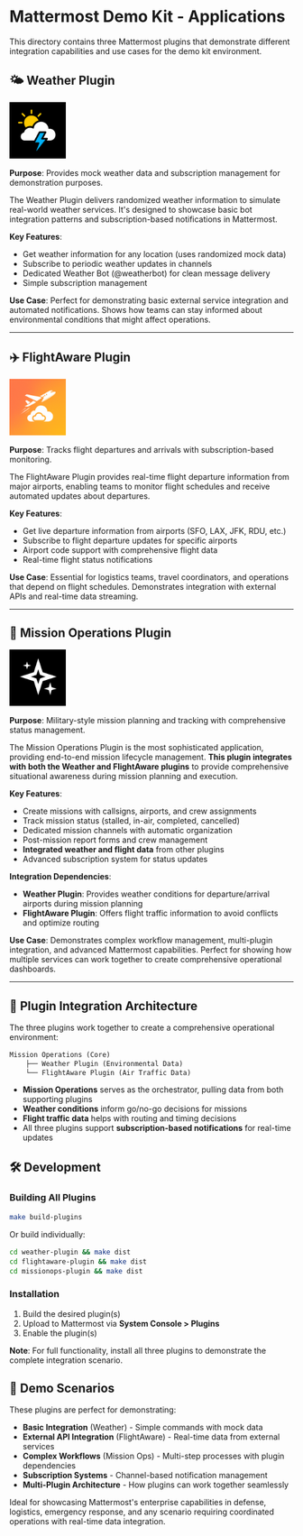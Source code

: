 # Mattermost Demo Kit - Applications

This directory contains three Mattermost plugins that demonstrate different integration capabilities and use cases for the demo kit environment.

## 🌤️ Weather Plugin

<div align="left">
  <img src="weather-plugin/assets/bot.png" alt="Weather Plugin" width="100" height="100">
</div>

**Purpose**: Provides mock weather data and subscription management for demonstration purposes.

The Weather Plugin delivers randomized weather information to simulate real-world weather services. It's designed to showcase basic bot integration patterns and subscription-based notifications in Mattermost.

**Key Features**:
- Get weather information for any location (uses randomized mock data)
- Subscribe to periodic weather updates in channels
- Dedicated Weather Bot (@weatherbot) for clean message delivery
- Simple subscription management

**Use Case**: Perfect for demonstrating basic external service integration and automated notifications. Shows how teams can stay informed about environmental conditions that might affect operations.

---

## ✈️ FlightAware Plugin

<div align="left">
  <img src="flightaware-plugin/assets/bot_icon.png" alt="FlightAware Plugin" width="100" height="100">
</div>

**Purpose**: Tracks flight departures and arrivals with subscription-based monitoring.

The FlightAware Plugin provides real-time flight departure information from major airports, enabling teams to monitor flight schedules and receive automated updates about departures.

**Key Features**:
- Get live departure information from airports (SFO, LAX, JFK, RDU, etc.)
- Subscribe to flight departure updates for specific airports
- Airport code support with comprehensive flight data
- Real-time flight status notifications

**Use Case**: Essential for logistics teams, travel coordinators, and operations that depend on flight schedules. Demonstrates integration with external APIs and real-time data streaming.

---

## 🚁 Mission Operations Plugin

<div align="left">
  <img src="missionops-plugin/assets/bot_icon.png" alt="Mission Operations Plugin" width="100" height="100">
</div>

**Purpose**: Military-style mission planning and tracking with comprehensive status management.

The Mission Operations Plugin is the most sophisticated application, providing end-to-end mission lifecycle management. **This plugin integrates with both the Weather and FlightAware plugins** to provide comprehensive situational awareness during mission planning and execution.

**Key Features**:
- Create missions with callsigns, airports, and crew assignments
- Track mission status (stalled, in-air, completed, cancelled)
- Dedicated mission channels with automatic organization
- Post-mission report forms and crew management
- **Integrated weather and flight data** from other plugins
- Advanced subscription system for status updates

**Integration Dependencies**:
- **Weather Plugin**: Provides weather conditions for departure/arrival airports during mission planning
- **FlightAware Plugin**: Offers flight traffic information to avoid conflicts and optimize routing

**Use Case**: Demonstrates complex workflow management, multi-plugin integration, and advanced Mattermost capabilities. Perfect for showing how multiple services can work together to create comprehensive operational dashboards.

---

## 🔗 Plugin Integration Architecture

The three plugins work together to create a comprehensive operational environment:

```
Mission Operations (Core)
    ├── Weather Plugin (Environmental Data)
    └── FlightAware Plugin (Air Traffic Data)
```

- **Mission Operations** serves as the orchestrator, pulling data from both supporting plugins
- **Weather conditions** inform go/no-go decisions for missions
- **Flight traffic data** helps with routing and timing decisions
- All three plugins support **subscription-based notifications** for real-time updates

## 🛠️ Development

### Building All Plugins

```bash
make build-plugins
```

Or build individually:
```bash
cd weather-plugin && make dist
cd flightaware-plugin && make dist
cd missionops-plugin && make dist
```

### Installation

1. Build the desired plugin(s)
2. Upload to Mattermost via **System Console > Plugins**
3. Enable the plugin(s)

**Note**: For full functionality, install all three plugins to demonstrate the complete integration scenario.

## 🎯 Demo Scenarios

These plugins are perfect for demonstrating:

- **Basic Integration** (Weather) - Simple commands with mock data
- **External API Integration** (FlightAware) - Real-time data from external services  
- **Complex Workflows** (Mission Ops) - Multi-step processes with plugin dependencies
- **Subscription Systems** - Channel-based notification management
- **Multi-Plugin Architecture** - How plugins can work together seamlessly

Ideal for showcasing Mattermost's enterprise capabilities in defense, logistics, emergency response, and any scenario requiring coordinated operations with real-time data integration.
